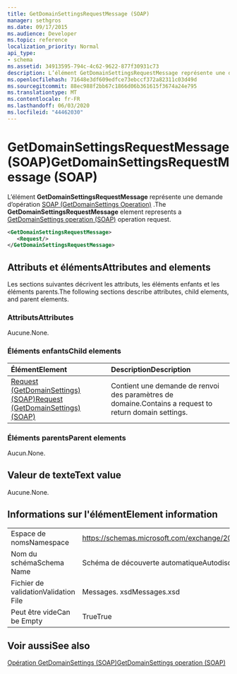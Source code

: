 ```yaml
---
title: GetDomainSettingsRequestMessage (SOAP)
manager: sethgros
ms.date: 09/17/2015
ms.audience: Developer
ms.topic: reference
localization_priority: Normal
api_type:
- schema
ms.assetid: 34913595-794c-4c62-9622-877f30931c73
description: L’élément GetDomainSettingsRequestMessage représente une demande d’opération SOAP (GetDomainSettings Operation).
ms.openlocfilehash: 71648e3df609edfce73ebccf372a82311c03d49d
ms.sourcegitcommit: 88ec988f2bb67c1866d06b361615f3674a24e795
ms.translationtype: MT
ms.contentlocale: fr-FR
ms.lasthandoff: 06/03/2020
ms.locfileid: "44462030"
---
```

# <a name="getdomainsettingsrequestmessage-soap"></a><span data-ttu-id="8282b-103">GetDomainSettingsRequestMessage (SOAP)</span><span class="sxs-lookup"><span data-stu-id="8282b-103">GetDomainSettingsRequestMessage (SOAP)</span></span>

<span data-ttu-id="8282b-104">L’élément **GetDomainSettingsRequestMessage** représente une demande d’opération [SOAP (GetDomainSettings Operation)](getdomainsettings-operation-soap.md) .</span><span class="sxs-lookup"><span data-stu-id="8282b-104">The **GetDomainSettingsRequestMessage** element represents a [GetDomainSettings operation (SOAP)](getdomainsettings-operation-soap.md) operation request.</span></span> 
  
```XML
<GetDomainSettingsRequestMessage>
   <Request/>
</GetDomainSettingsRequestMessage>
```

## <a name="attributes-and-elements"></a><span data-ttu-id="8282b-105">Attributs et éléments</span><span class="sxs-lookup"><span data-stu-id="8282b-105">Attributes and elements</span></span>

<span data-ttu-id="8282b-106">Les sections suivantes décrivent les attributs, les éléments enfants et les éléments parents.</span><span class="sxs-lookup"><span data-stu-id="8282b-106">The following sections describe attributes, child elements, and parent elements.</span></span>
  
### <a name="attributes"></a><span data-ttu-id="8282b-107">Attributs</span><span class="sxs-lookup"><span data-stu-id="8282b-107">Attributes</span></span>

<span data-ttu-id="8282b-108">Aucune.</span><span class="sxs-lookup"><span data-stu-id="8282b-108">None.</span></span>
  
### <a name="child-elements"></a><span data-ttu-id="8282b-109">Éléments enfants</span><span class="sxs-lookup"><span data-stu-id="8282b-109">Child elements</span></span>

|<span data-ttu-id="8282b-110">**Élément**</span><span class="sxs-lookup"><span data-stu-id="8282b-110">**Element**</span></span>|<span data-ttu-id="8282b-111">**Description**</span><span class="sxs-lookup"><span data-stu-id="8282b-111">**Description**</span></span>|
|:-----|:-----|
|[<span data-ttu-id="8282b-112">Request (GetDomainSettings) (SOAP)</span><span class="sxs-lookup"><span data-stu-id="8282b-112">Request (GetDomainSettings) (SOAP)</span></span>](request-getdomainsettingssoap.md) <br/> |<span data-ttu-id="8282b-113">Contient une demande de renvoi des paramètres de domaine.</span><span class="sxs-lookup"><span data-stu-id="8282b-113">Contains a request to return domain settings.</span></span>  <br/> |
   
### <a name="parent-elements"></a><span data-ttu-id="8282b-114">Éléments parents</span><span class="sxs-lookup"><span data-stu-id="8282b-114">Parent elements</span></span>

<span data-ttu-id="8282b-115">Aucun.</span><span class="sxs-lookup"><span data-stu-id="8282b-115">None.</span></span>
  
## <a name="text-value"></a><span data-ttu-id="8282b-116">Valeur de texte</span><span class="sxs-lookup"><span data-stu-id="8282b-116">Text value</span></span>

<span data-ttu-id="8282b-117">Aucune.</span><span class="sxs-lookup"><span data-stu-id="8282b-117">None.</span></span>
  
## <a name="element-information"></a><span data-ttu-id="8282b-118">Informations sur l'élément</span><span class="sxs-lookup"><span data-stu-id="8282b-118">Element information</span></span>

|||
|:-----|:-----|
|<span data-ttu-id="8282b-119">Espace de noms</span><span class="sxs-lookup"><span data-stu-id="8282b-119">Namespace</span></span>  <br/> |https://schemas.microsoft.com/exchange/2010/Autodiscover  <br/> |
|<span data-ttu-id="8282b-120">Nom du schéma</span><span class="sxs-lookup"><span data-stu-id="8282b-120">Schema Name</span></span>  <br/> |<span data-ttu-id="8282b-121">Schéma de découverte automatique</span><span class="sxs-lookup"><span data-stu-id="8282b-121">Autodiscover schema</span></span>  <br/> |
|<span data-ttu-id="8282b-122">Fichier de validation</span><span class="sxs-lookup"><span data-stu-id="8282b-122">Validation File</span></span>  <br/> |<span data-ttu-id="8282b-123">Messages. xsd</span><span class="sxs-lookup"><span data-stu-id="8282b-123">Messages.xsd</span></span>  <br/> |
|<span data-ttu-id="8282b-124">Peut être vide</span><span class="sxs-lookup"><span data-stu-id="8282b-124">Can be Empty</span></span>  <br/> |<span data-ttu-id="8282b-125">True</span><span class="sxs-lookup"><span data-stu-id="8282b-125">True</span></span>  <br/> |
   
## <a name="see-also"></a><span data-ttu-id="8282b-126">Voir aussi</span><span class="sxs-lookup"><span data-stu-id="8282b-126">See also</span></span>



[<span data-ttu-id="8282b-127">Opération GetDomainSettings (SOAP)</span><span class="sxs-lookup"><span data-stu-id="8282b-127">GetDomainSettings operation (SOAP)</span></span>](getdomainsettings-operation-soap.md)

